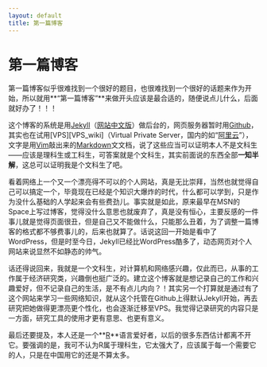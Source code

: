 ```yaml
---
layout: default
title: 第一篇博客
---
```


# 第一篇博客

第一篇博客似乎很难找到一个很好的题目，也很难找到一个很好的话题来作为开始，所以就用**“第一篇博客”**来做开头应该是最合适的，随便说点儿什么，后面就好办了！！！

这个博客的系统是用[Jekyll][Jekyll]（[网站中文版][Jekyllcn]）做后台的，网页服务器暂时用[Github][Github]，其实也在试用[VPS][VPS_wiki]（Virtual Private Server，国内的如“[阿里云][aliyun]”），文字是用[Vim][Vim]敲出来的[Markdown][Markdown]文文档，说了这些应当可以证明本人不是文科生——应该是理科生或工科生，可答案就是个文科生，其实前面说的东西全部**一知半解**，这总可以证明我是个文科生了吧。

看着网络上一个又一个漂亮得不可以的个人网站，真是无比崇拜，当然也就觉得自己可以搞定一个，毕竟现在已经是个知识大爆炸的时代，什么都可以学到，只是作为没什么基础的人学起来会有些费劲儿。事实就是如此，原来最早在MSN的Space上写过博客，觉得没什么意思也就废弃了，真是没有恒心，主要反感的一件事儿就是觉得页面很丑，但是自己又不能做什么，只能那么丑着，为了调整一篇博客的格式都不够费事儿的，后来也就算了。话说这回一开始是看中了WordPress，但是时至今日，Jekyll已经比WordPress酷多了，动态网页对个人网站来说显然不如静态的帅气。

话还得说回来，我就是一个文科生，对计算机和网络感兴趣，仅此而已，从事的工作属于经济研究类，兴趣倒也挺广泛的。建立这个博客就是想记录自己的工作和兴趣爱好，但不记录自己的生活，是不有点儿内向？！其实另一个打算就是通过有了这个网站来学习一些网络知识，就从这个托管在Github上得默认Jekyll开始，再去研究把她做得更漂亮更个性化，也会逐渐迁移至VPS。我觉得记录研究的内容只是一方面，研究工具的使用才更有意思、也更有意义。

最后还要提及，本人还是一个**[R][R]**语言爱好者，以后的很多东西估计都离不开它。要强调的是，我可不认为R属于理科生，它太强大了，应该属于每一个需要它的人，只是在中国用它的还是不算太多。

[Jekyll]: http://jekyllrb.com
[Jekyllcn]: http://jekyllcn.com
[Github]: https://github.com
[VPS]: http://en.wikipedia.org/wiki/Virtual_private_server
[aliyun]: http://www.aliyun.com
[Vim]: http://www.vim.org
[Markdown]: https://daringfireball.net
[R]: http://r-project.org
